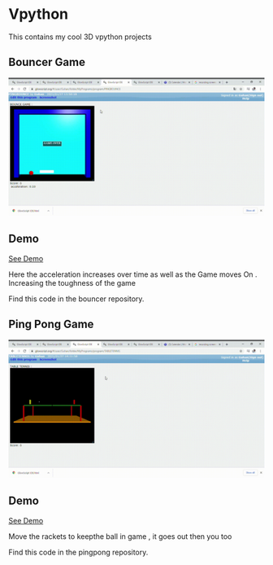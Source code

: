 # Vpython
This contains my cool 3D vpython projects 

## Bouncer Game
![GAME](bouncer.gif)

## Demo  <br/>
[See Demo]([https://glowscript.org/#/user/Guhan/folder/MyPrograms/program/PINGBOUNCE)

Here the acceleration increases over time as well as the Game moves On . Increasing the toughness of the game

Find this code in the bouncer repository.

## Ping Pong Game
![GAME](pingpong.gif)

## Demo  <br/>
[See Demo]([https://glowscript.org/#/user/Guhan/folder/MyPrograms/program/PINGBOUNCE)

Move the rackets to keepthe ball in game , it goes out then you too

Find this code in the pingpong repository.
